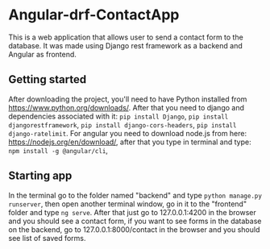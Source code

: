 # Angular-drf-ContactApp

This is a web application that allows user to send a contact form to the database. It was made using Django rest framework as a backend and Angular as frontend.

## Getting started

After downloading the project, you'll need to have Python installed from https://www.python.org/downloads/. After that you need to django and dependencies associated with it: `pip install Django`, `pip install djangorestframework`, `pip install django-cors-headers`, `pip install django-ratelimit`. For angular you need to download node.js from here: https://nodejs.org/en/download/, after that you type in terminal and type: `npm install -g @angular/cli`,

## Starting app
In the terminal go to the folder named "backend" and type `python manage.py runserver`, then open another terminal window, go in it to the "frontend" folder and type `ng serve`. After that just go to 127.0.0.1:4200 in the browser and you should see a contact form, if you want to see forms in the database on the backend, go to 127.0.0.1:8000/contact in the browser and you should see list of saved forms.
